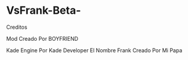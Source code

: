 # VsFrank-Beta-
Creditos

Mod Creado Por BOYFRIEND

Kade Engine Por Kade Developer
El Nombre Frank Creado Por Mi Papa
